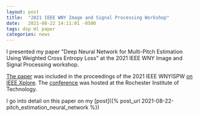 ```yaml
---
layout: post
title:  "2021 IEEE WNY Image and Signal Processing Workshop"
date:   2021-08-22 14:11:01 -0500
tags: dsp ml paper
categories: news
---
```

I presented my paper "Deep Neural Network for Multi-Pitch Estimation Using Weighted Cross Entropy Loss" at the 2021 IEEE WNY Image and Signal Processing workshop.
<!-- excerpt-end -->
[The paper](/_files/2021015_sstone_espector_ML_MPE.pdf) was included in the proceedings of the 2021 IEEE WNYISPW [on IEEE Xplore](https://ieeexplore.ieee.org/document/9661285). The [conference](https://ewh.ieee.org/r1/rochester/sp/WNYISPW2021.html) was hosted at the Rochester Institute of Technology. 

I go into detail on this paper on my [post]({% post_url 2021-08-22-pitch_estimation_neural_network %})